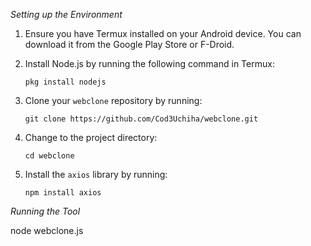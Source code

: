 *Setting up the Environment*
1. Ensure you have Termux installed on your Android device. You can download it from the Google Play Store or F-Droid.

2. Install Node.js by running the following command in Termux:
   ```
   pkg install nodejs
   ```

3. Clone your `webclone` repository by running:
   ```
   git clone https://github.com/Cod3Uchiha/webclone.git
   ```

4. Change to the project directory:
   ```
   cd webclone
   ```

5. Install the `axios` library by running:
   ```
   npm install axios
   ```

*Running the Tool*

node webclone.js
```
